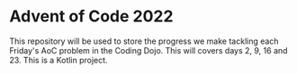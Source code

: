 # Advent of Code 2022

This repository will be used to store the progress we make tackling each Friday's AoC problem in the Coding Dojo. This will covers days 2, 9, 16 and 23. This is a Kotlin project.
